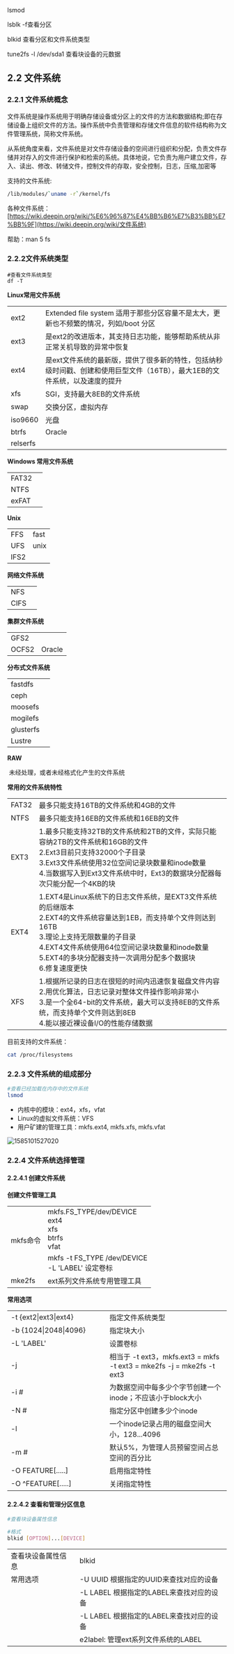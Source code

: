 lsmod

lsblk -f查看分区

blkid 查看分区和文件系统类型

tune2fs -l /dev/sda1 查看块设备的元数据

## 2.2 文件系统

### **2.2.1 文件系统概念**

文件系统是操作系统用于明确存储设备或分区上的文件的方法和数据结构;即在存储设备上组织文件的方法。操作系统中负责管理和存储文件信息的软件结构称为文件管理系统，简称文件系统。

从系统角度来看，文件系统是对文件存储设备的空间进行组织和分配，负责文件存储并对存入的文件进行保护和检索的系统。具体地说，它负责为用户建立文件，存入、读出、修改、转储文件，控制文件的存取，安全控制，日志，压缩,加密等

支持的文件系统:

```bash
/lib/modules/`uname -r`/kernel/fs
```

各种文件系统：[https://wiki.deepin.org/wiki/%E6%96%87%E4%BB%B6%E7%B3%BB%E7%BB%9F](https://wiki.deepin.org/wiki/文件系统)

帮助：man 5 fs

### 2.2.2文件系统类型

```
#查看文件系统类型
df -T
```



**Linux常用文件系统**

<table>
    <tr>
    	<td>ext2</td>
        <td>Extended file system 适用于那些分区容量不是太大，更新也不频繁的情况，列如/boot 分区</td>
    </tr>
    <tr>
    	<td>ext3</td>
        <td>是ext2的改进版本，其支持日志功能，能够帮助系统从非正常关机导致的异常中恢复</td>
    </tr>
    <tr>
    	<td>ext4</td>
        <td>是ext文件系统的最新版，提供了很多新的特性，包括纳秒级时间戳、创建和使用巨型文件（16TB），最大1EB的文件系统，以及速度的提升</td>
    </tr>
    <tr>
    	<td>xfs</td>
        <td>SGI，支持最大8EB的文件系统</td>
    </tr>
    <tr>
    	<td>swap</td>
        <td>交换分区，虚拟内存</td>
    </tr>
    <tr>
    	<td>iso9660</td>
        <td>光盘</td>
    </tr>
    <tr>
    	<td>btrfs</td>
        <td>Oracle</td>
    </tr>
    <tr>
    	<td>relserfs</td>
        <td></td>
    </tr>
</table>

**Windows 常用文件系统**

<table>
    <tr>
    	<td>FAT32</td>
        <td></td>
    </tr>
    <tr>
    	<td>NTFS</td>
        <td></td>
    </tr>
    <tr>
    	<td>exFAT</td>
        <td></td>
    </tr>
</table>

**Unix**

<table>
    <tr>
    	<td>FFS</td>
        <td>fast</td>
    </tr>
    <tr>
    	<td>UFS</td>
        <td>unix</td>
    </tr>
    <tr>
    	<td>IFS2</td>
        <td></td>
    </tr>
</table>

**网络文件系统**

<table>
    <tr>
    	<td>NFS</td>
        <td></td>
    </tr>
    <tr>
    	<td>CIFS</td>
        <td></td>
    </tr>
</table>

**集群文件系统**

<table>
    <tr>
    	<td>GFS2</td>
        <td></td>
    </tr>
    <tr>
    	<td>OCFS2</td>
        <td>Oracle</td>
    </tr>
</table>

**分布式文件系统**

<table>
    <tr>
    	<td>fastdfs</td>
        <td></td>
    </tr>
    <tr>
    	<td>ceph</td>
        <td></td>
    </tr>
    <tr>
    	<td>moosefs</td>
        <td></td>
    </tr>
    <tr>
    	<td>mogilefs</td>
        <td></td>
    </tr>
    <tr>
    	<td>glusterfs</td>
        <td></td>
    </tr>
    <tr>
    	<td>Lustre</td>
        <td></td>
    </tr>
</table>

**RAW**

​	未经处理，或者未经格式化产生的文件系统

**常用的文件系统特性**

<table>
    <tr>
    	<td>FAT32</td>
        <td>最多只能支持16TB的文件系统和4GB的文件</td>
    </tr>
    <tr>
    	<td>NTFS</td>
        <td>最多只能支持16EB的文件系统和16EB的文件</td>
    </tr>
    <tr>
    	<td>EXT3</td>
        <td>1.最多只能支持32TB的文件系统和2TB的文件，实际只能容纳2TB的文件系统和16GB的文件<br>
        2.Ext3目前只支持32000个子目录<br>
        3.Ext3文件系统使用32位空间记录块数量和inode数量<br>
        4.当数据写入到Ext3文件系统中时，Ext3的数据块分配器每次只能分配一个4KB的块    
        </td>
    </tr>
    <tr>
    	<td>EXT4</td>
        <td>1.EXT4是Linux系统下的日志文件系统，是EXT3文件系统的后继版本<br>
        2.EXT4的文件系统容量达到1EB，而支持单个文件则达到16TB<br>
        3.理论上支持无限数量的子目录<br>
        4.EXT4文件系统使用64位空间记录块数量和inode数量<br>
        5.EXT4的多块分配器支持一次调用分配多个数据块
        <br>
        6.修复速度更快    
        </td>
    </tr>
    <tr>
    	<td>XFS</td>
        <td>1.根据所记录的日志在很短的时间内迅速恢复磁盘文件内容<br>
        2.用优化算法，日志记录对整体文件操作影响非常小
        <br>3.是一个全64-bit的文件系统，最大可以支持8EB的文件系统，而支持单个文件则达到8EB
        <br>4.能以接近裸设备I/O的性能存储数据</td>
    </tr>
</table>

目前支持的文件系统：

```bash
cat /proc/filesystems
```



### 2.2.3 文件系统的组成部分

```bash
#查看已经加载在内存中的文件系统
lsmod
```



+ 内核中的模块：ext4，xfs，vfat
+ Linux的虚拟文件系统：VFS
+ 用户矿建的管理工具：mkfs.ext4, mkfs.xfs, mkfs.vfat

![1585101527020](C:\Users\msi\AppData\Roaming\Typora\typora-user-images\1585101527020.png)



### 2.2.4 文件系统选择管理

#### 2.2.4.1 创建文件系统

**创建文件管理工具**

<table>
    <tr>
        <td rowspan="2">mkfs命令</td>
        <td>mkfs.FS_TYPE/dev/DEVICE
        <br>ext4
        <br>xfs
        <br>btrfs
        <br>vfat</td>
    </tr>
    <tr>
        <td>mkfs -t FS_TYPE /dev/DEVICE
        <br>-L 'LABEL' 设定卷标</td>
    </tr>
    <tr>
    	<td>mke2fs</td>
        <td>ext系列文件系统专用管理工具</td>
    </tr>
</table>

**常用选项**

<table style="width:100%">
    <tr>
    	<td style="width:45%;">-t {ext2|ext3|ext4}</td>
        <td>指定文件系统类型</td>
    </tr>
     <tr>
    	<td>-b {1024|2048|4096}</td>
        <td>指定块大小</td>
    </tr>
     <tr>
    	<td>-L 'LABEL'</td>
        <td>设置卷标</td>
    </tr>
     <tr>
    	<td>-j</td>
        <td>相当于 -t ext3，mkfs.ext3 = mkfs -t ext3 = mke2fs -j = mke2fs -t ext3</td>
    </tr>
     <tr>
    	<td>-i #</td>
        <td>为数据空间中每多少个字节创建一个inode；不应该小于block大小</td>
    </tr>
     <tr>
    	<td>-N #</td>
        <td>指定分区中创建多少个inode</td>
    </tr>
     <tr>
    	<td>-l</td>
        <td>一个inode记录占用的磁盘空间大小，128...4096</td>
    </tr>
     <tr>
    	<td>-m #</td>
        <td>默认5%，为管理人员预留空间占总空间的百分比</td>
    </tr>
     <tr>
    	<td>-O FEATURE[.....]</td>
        <td>启用指定特性</td>
    </tr>
    <tr>
    	<td>-O ^FEATURE[.....]</td>
        <td>关闭指定特性</td>
    </tr>
</table>



#### 2.2.4.2 查看和管理分区信息

```bash
#查看块设备属性信息

#格式
blkid [OPTION]...[DEVICE]
```

<table>
    <tr>
    	<td>查看块设备属性信息</td>
        <td>blkid</td>
    </tr>
    <tr>
    	<td>常用选项</td>
        <td>-U UUID	根据指定的UUID来查找对应的设备</td>
    </tr>
     <tr>
    	<td></td>
        <td>
         -L LABEL	根据指定的LABEL来查找对应的设备   	
         </td>
    </tr>
    <tr>
    	<td></td>
        <td>
         -L LABEL	根据指定的LABEL来查找对应的设备   	
         </td>
    </tr>
      <tr>
    	<td></td>
        <td>
        e2label:	管理ext系列文件系统的LABEL   
         </td>
    </tr>
</table>

